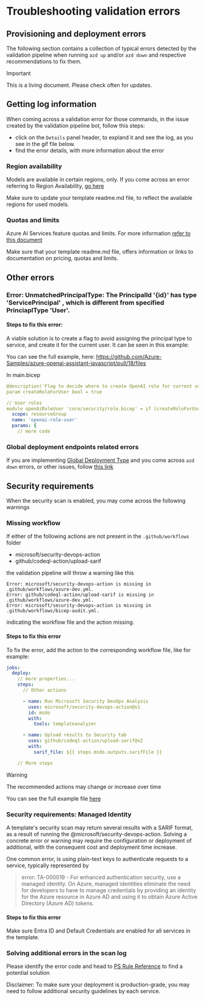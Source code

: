# Troubleshooting validation errors

## Provisioning and deployment errors

The following section contains a collection of typical errors detected by the validation pipeline when running `azd up` and/or `azd down` and respective recommendations to fix them.

> [!IMPORTANT]
> This is a living document. Please check often for updates.

## Getting log information

When coming across a validation error for those commands, in the issue created by the validation pipeline bot, follow this steps:

- click on the `Details` panel header, to expland it and see the log, as you see in the gif file below.
- find the error details, with more information about the error

### Region availability

Models are available in certain regions, only. If you come across an error referring to Region Availability, [go here](https://learn.microsoft.com/azure/ai-services/openai/concepts/models#region-availability)

Make sure to update your template readme.md file, to reflect the available regions for used models.

### Quotas and limits

Azure AI Services feature quotas and limits. For more information [refer to this document](https://learn.microsoft.com/en-us/azure/ai-services/openai/quotas-limits)

Make sure that your template readme.md file, offers information or links to documentation on pricing, quotas and limits.

## Other errors

### Error: UnmatchedPrincipalType: The PrincipalId '{id}' has type 'ServicePrincipal' , which is different from specified PrinciaplType 'User'.

#### Steps to fix this error:

A viable solution is to create a flag to avoid assigning the principal type to service, and create it for the current user. It can be seen in this example:

You can see the full example, here: https://github.com/Azure-Samples/azure-openai-assistant-javascript/pull/18/files

In main.bicep

```yaml
@description('Flag to decide where to create OpenAI role for current user')
param createRoleForUser bool = true

// User roles
module openAiRoleUser 'core/security/role.bicep' = if (createRoleForUser) {
  scope: resourceGroup
  name: 'openai-role-user'
  params: {
    // more code

```

### Global deployment endpoints related errors

If you are implementing [Global Deployment Type](https://learn.microsoft.com/azure/ai-services/openai/how-to/deployment-types#global-versus-regional-deployment-types) and you come across `azd down` errors, or other issues, follow [this link](https://github.com/Azure-Samples/azd-template-artifacts/blob/main/docs/development-guidelines/global-deployment.md)

## Security requirements

When the security scan is enabled, you may come across the following warnings

### Missing workflow

If either of the following actions are not present in the `.github/workflows` folder

- microsoft/security-devops-action
- github/codeql-action/upload-sarif

the validation pipeline will throw a warning like this

```
Error: microsoft/security-devops-action is missing in .github/workflows/azure-dev.yml.
Error: github/codeql-action/upload-sarif is missing in .github/workflows/azure-dev.yml.
Error: microsoft/security-devops-action is missing in .github/workflows/bicep-audit.yml.
```

indicating the workflow file and the action missing.

#### Steps to fix this error

To fix the error, add the action to the corresponding workflow file, like for example:

```yml
jobs:
  deploy:
    // more properties...
    steps:
      // Other actions

      - name: Run Microsoft Security DevOps Analysis
        uses: microsoft/security-devops-action@v1
        id: msdo
        with:
          tools: templateanalyzer

      - name: Upload results to Security tab
        uses: github/codeql-action/upload-sarif@v2
        with:
          sarif_file: ${{ steps.msdo.outputs.sarifFile }}

    // More steps
```

> [!WARNING]
> The recommended actions may change or increase over time

You can see the full example file [here](https://github.com/Azure-Samples/azd-ai-starter/blob/main/.github/workflows/azure-dev.yml)

### Security requirements: Managed Identity

A template's security scan may return several results with a SARIF format, as a result of running the @microsoft/security-devops-action. Solving a concrete error or warning may require the configuration or deployment of additional, with the consequent cost and deployment time increase.

One common error, is using plain-text keys to authenticate requests to a service, typically represented by 

> error: TA-000019 - For enhanced authentication security, use a managed identity. On Azure, managed identities eliminate the need for developers to have to manage credentials by providing an identity for the Azure resource in Azure AD and using it to obtain Azure Active Directory (Azure AD) tokens. 

#### Steps to fix this error

Make sure Entra ID and Default Credentials are enabled for all services in the template.

### Solving additional errors in the scan log

Please identify the error code and head to [PS Rule Reference](https://azure.github.io/PSRule.Rules.Azure/en/rules/) to find a potential solution

Disclaimer: To make sure your deployment is production-grade, you may need to follow additional security guidelines by each service.
